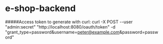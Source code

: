 # e-shop-backend 

#####Access token to generate with curl:
curl -X POST --user "admin:secret" "http://localhost:8080/oauth/token" -d "grant_type=password&username=peter@example.com&password=password"
